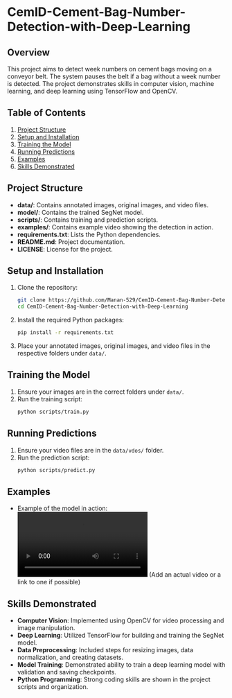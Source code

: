 # CemID-Cement-Bag-Number-Detection-with-Deep-Learning

## Overview
This project aims to detect week numbers on cement bags moving on a conveyor belt. The system pauses the belt if a bag without a week number is detected. The project demonstrates skills in computer vision, machine learning, and deep learning using TensorFlow and OpenCV.

## Table of Contents
1. [Project Structure](#project-structure)
2. [Setup and Installation](#setup-and-installation)
3. [Training the Model](#training-the-model)
4. [Running Predictions](#running-predictions)
5. [Examples](#examples)
6. [Skills Demonstrated](#skills-demonstrated)

## Project Structure
- **data/**: Contains annotated images, original images, and video files.
- **model/**: Contains the trained SegNet model.
- **scripts/**: Contains training and prediction scripts.
- **examples/**: Contains example video showing the detection in action.
- **requirements.txt**: Lists the Python dependencies.
- **README.md**: Project documentation.
- **LICENSE**: License for the project.

## Setup and Installation
1. Clone the repository:
    ```sh
    git clone https://github.com/Manan-529/CemID-Cement-Bag-Number-Detection-with-Deep-Learning.git
    cd CemID-Cement-Bag-Number-Detection-with-Deep-Learning
    ```

2. Install the required Python packages:
    ```sh
    pip install -r requirements.txt
    ```

3. Place your annotated images, original images, and video files in the respective folders under `data/`.

## Training the Model
1. Ensure your images are in the correct folders under `data/`.
2. Run the training script:
    ```sh
    python scripts/train.py
    ```

## Running Predictions
1. Ensure your video files are in the `data/vdos/` folder.
2. Run the prediction script:
    ```sh
    python scripts/predict.py
    ```

## Examples
- Example of the model in action:
  ![Example Video](output/SubmissionVideo.mp4) (Add an actual video or a link to one if possible)

## Skills Demonstrated
- **Computer Vision**: Implemented using OpenCV for video processing and image manipulation.
- **Deep Learning**: Utilized TensorFlow for building and training the SegNet model.
- **Data Preprocessing**: Included steps for resizing images, data normalization, and creating datasets.
- **Model Training**: Demonstrated ability to train a deep learning model with validation and saving checkpoints.
- **Python Programming**: Strong coding skills are shown in the project scripts and organization.
